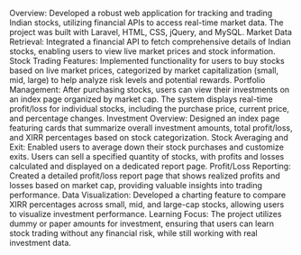 Overview: Developed a robust web application for tracking and trading Indian stocks, utilizing financial APIs to access real-time market data. The project was built with Laravel, HTML, CSS, jQuery, and MySQL.
Market Data Retrieval: Integrated a financial API to fetch comprehensive details of Indian stocks, enabling users to view live market prices and stock information.
Stock Trading Features: Implemented functionality for users to buy stocks based on live market prices, categorized by market capitalization (small, mid, large) to help analyze risk levels and potential rewards.
Portfolio Management: After purchasing stocks, users can view their investments on an index page organized by market cap. The system displays real-time profit/loss for individual stocks, including the purchase price, current price, and percentage changes.
Investment Overview: Designed an index page featuring cards that summarize overall investment amounts, total profit/loss, and XIRR percentages based on stock categorization.
Stock Averaging and Exit: Enabled users to average down their stock purchases and customize exits. Users can sell a specified quantity of stocks, with profits and losses calculated and displayed on a dedicated report page.
Profit/Loss Reporting: Created a detailed profit/loss report page that shows realized profits and losses based on market cap, providing valuable insights into trading performance.
Data Visualization: Developed a charting feature to compare XIRR percentages across small, mid, and large-cap stocks, allowing users to visualize investment performance.
Learning Focus: The project utilizes dummy or paper amounts for investment, ensuring that users can learn stock trading without any financial risk, while still working with real investment data.
